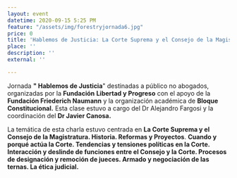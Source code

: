 ```yaml
---
layout: event
datetime: 2020-09-15 5:25 PM
feature: "/assets/img/forestryjornada6.jpg"
price: 0
title: 'Hablemos de Justicia: La Corte Suprema y el Consejo de la Magistratura,-'
place: ''
description: ''
external: ''

---
```

Jornada **" Hablemos de Justicia**" destinadas a público no abogados, organizadas por la **Fundación** **Libertad y Progreso** con el apoyo de la **Fundación Friederich Naumann** y la organización académica de **Bloque Constitucional.** Esta clase estuvo a cargo del Dr Alejandro Fargosi y la coordinación del **Dr Javier Canosa.**

La temática de esta charla estuvo centrada en **La Corte Suprema y el Consejo de la Magistratura. Historia. Reformas y Proyectos**. **Cuando y porqué actúa la Corte. Tendencias y tensiones políticas en la Corte. Interacción y deslinde de funciones entre el Consejo y la Corte. Procesos de designación y remoción de jueces. Armado y negociación de las ternas. La ética judicial.**